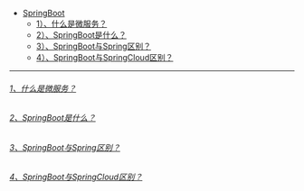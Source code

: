 * [SpringBoot]()
    - [1）、什么是微服务？]()
    - [2）、SpringBoot是什么？]()
    - [3）、SpringBoot与Spring区别？]()
    - [4）、SpringBoot与SpringCloud区别？]()

---
###### [1、什么是微服务？]()

###### [2、SpringBoot是什么？]()

###### [3、SpringBoot与Spring区别？]()

###### [4、SpringBoot与SpringCloud区别？]()
